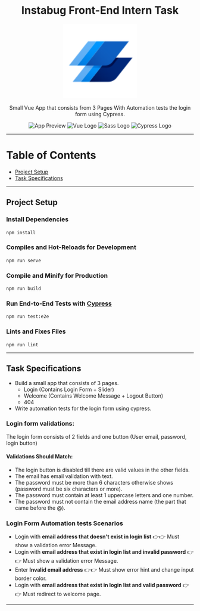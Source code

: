 <div id="header" align="center">
    <h1>Instabug Front-End Intern Task</h1>
    <img src="./src/assets/logo.svg" alt="Instabug Logo" width="200">
    <p>Small Vue App that consists from 3 Pages With Automation tests the login form using Cypress.</p>
    <img src="./preview/app-preview.gif" alt="App Preview">
    <img src="https://img.shields.io/badge/Vue.js-35495E?style=for-the-badge&logo=vue.js&logoColor=4FC08D" alt="Vue Logo">
    <img src="https://img.shields.io/badge/Sass-CC6699?style=for-the-badge&logo=sass&logoColor=white" alt="Sass Logo">
    <img src="https://img.shields.io/badge/Cypress-23272C?style=for-the-badge&logo=cypress&logoColor=#23272C" alt="Cypress Logo">
</div>

---

# Table of Contents
- [Project Setup](#puild-setup)
- [Task Specifications](#task-specifications)

---

## Project Setup

### Install Dependencies
```
npm install
```

### Compiles and Hot-Reloads for Development
```
npm run serve
```

### Compile and Minify for Production
```
npm run build
```

### Run End-to-End Tests with [Cypress](https://www.cypress.io/)
```
npm run test:e2e
```

### Lints and Fixes Files
```
npm run lint
```

---

## Task Specifications
- Build a small app that consists of 3 pages.
  - Login (Contains Login Form + Slider)
  - Welcome (Contains Welcome Message + Logout Button)
  - 404
- Write automation tests for the login form using cypress.

### Login form validations:
The login form consists of 2 fields and one button (User email, password, login button)

#### Validations Should Match:
- The login button is disabled till there are valid values in the other fields.
- The email has email validation with text.
- The password must be more than 6 characters otherwise shows (password must be six characters or more).
- The password must contain at least 1 uppercase letters and one number.
- The password must not contain the email address name (the part that came before the @).

### Login Form Automation tests Scenarios
- Login with **email address that doesn't exist in login list** 👉👉 Must show a validation error Message.
- Login with **email address that exist in login list and invalid password** 👉👉 Must show a validation error Message.
- Enter **Invalid email address** 👉👉 Must show error hint and change input border color.
- Login with **email address that exist in login list and valid password** 👉👉 Must redirect to welcome page.

---
